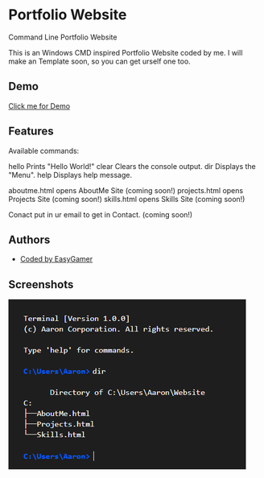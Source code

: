 # Portfolio Website
Command Line Portfolio Website

This is an Windows CMD inspired Portfolio Website coded by me. I will make an Template soon, so you can get urself one too. 




## Demo

[Click me for Demo](https://easygamer699.github.io/CommandLinePortfolio/Website/)



## Features

Available commands:
 
hello         Prints "Hello World!"
clear         Clears the console output.
dir           Displays the "Menu".
help          Displays help message.
 
aboutme.html  opens AboutMe Site (coming soon!)
projects.html opens Projects Site (coming soon!)
skills.html   opens Skills Site (coming soon!)
 
 Conact        put in ur email to get in Contact. (coming soon!)



## Authors
- [Coded by EasyGamer](https://github.com/EasyGamer699)


## Screenshots

![App Screenshot](https://raw.githubusercontent.com/EasyGamer699/CommandLinePortfolio/refs/heads/main/Pictures/screen.png)

